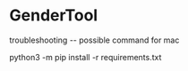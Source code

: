 # GenderTool

troubleshooting -- possible command for mac

python3 -m pip install -r requirements.txt 
